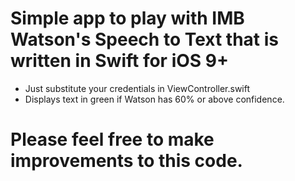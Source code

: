 # Simple app to play with IMB Watson's Speech to Text that is written in Swift for iOS 9+ 

* Just substitute your credentials in ViewController.swift
* Displays text in green if Watson has 60% or above confidence.

# Please feel free to make improvements to this code.
